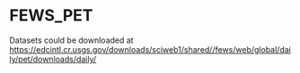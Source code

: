 # FEWS_PET
Datasets could be downloaded at https://edcintl.cr.usgs.gov/downloads/sciweb1/shared//fews/web/global/daily/pet/downloads/daily/
